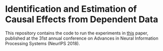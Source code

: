 # Identification and Estimation of Causal Effects from Dependent Data

This repository contains the code to run the experiments in [this](https://papers.nips.cc/paper/8153-identification-and-estimation-of-causal-effects-from-dependent-data) paper, published at the 31st annual conference on Advances in Neural Information Processing Systems (NeurIPS 2018).
